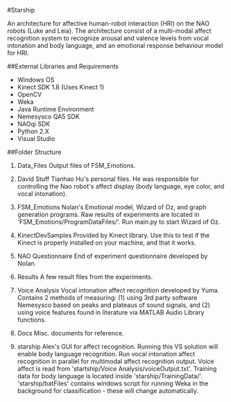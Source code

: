 #Starship

An architecture for affective human-robot interaction (HRI) on the NAO robots (Luke and Leia). The architecture consist of a multi-modal affect recognition system to recognize arousal and valence levels from vocal intonation and body language, and an emotional response behaviour model for HRI.

##External Libraries and Requirements

* Windows OS
* Kinect SDK 1.8 (Uses Kinect 1)
* OpenCV
* Weka
* Java Runtime Environment
* Nemesysco QA5 SDK
* NAOqi SDK
* Python 2.X
* Visual Studio

##Folder Structure

1. Data_Files
Output files of FSM_Emotions.

2. David Stuff
Tianhao Hu's personal files. He was responsible for controlling the Nao robot's affect display (body language, eye color, and vocal intonation).

3. FSM_Emotions
Nolan's Emotional model, Wizard of Oz, and graph generation programs. Raw results of experiments are located in 'FSM_Emotions/ProgramDataFiles/'. Run main.py to start Wizard of Oz.

4. KinectDevSamples
Provided by Kinect library. Use this to test if the Kinect is properly installed on your machine, and that it works.

5. NAO Questionnaire
End of experiment questionnaire developed by Nolan.

6. Results
A few result files from the experiments.

7. Voice Analysis
Vocal intonation affect recognition developed by Yuma. Contains 2 methods of measuring: (1) using 3rd party software Nemesysco based on peaks and plateaus of sound signals, and (2) using voice features found in literature via MATLAB Audio Library functions.

8. Docs
Misc. documents for reference.

9. starship
Alex's GUI for affect recognition. Running this VS solution will enable body language recognition. Run vocal intonation affect recognition in parallel for multimodal affect recognition output. Voice affect is read from 'startship/Voice Analysis/voiceOutput.txt'. Training data for body language is located inside 'starship/TrainingData/'. 'starship/batFiles' contains windows script for running Weka in the background for classification - these will change automatically.
